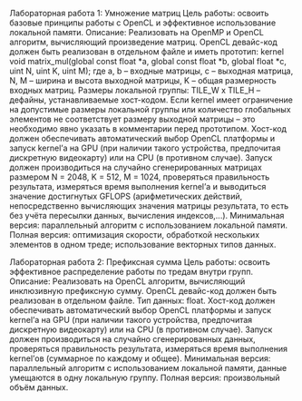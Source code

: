 Лабораторная работа 1: Умножение матриц
Цель работы: освоить базовые принципы работы с OpenCL и эффективное использование локальной памяти.
Описание:
Реализовать на OpenMP и OpenCL алгоритм, вычисляющий произведение матриц.
OpenCL девайс-код должен быть реализован в отдельном файле и иметь прототип:
kernel void matrix_mul(global const float *a, global const float *b, global float *c, uint N, uint K, uint M);
где a, b – входные матрицы, c – выходная матрица, N, M – ширина и высота выходной матрицы, K – общая размерность входных матриц.
Размеры локальной группы: TILE_W x TILE_H – дефайны, устанавливаемые хост-кодом.
Если kernel имеет ограничение на допустимые размеры локальной группы или количество глобальных элементов не соответствует размеру выходной матрицы – это необходимо явно указать в комментарии перед прототипом.
Хост-код должен обеспечивать автоматический выбор OpenCL платформы и запуск kernel’а на GPU (при наличии такого устройства, предпочитая дискретную видеокарту) или на CPU (в противном случае). Запуск должен производиться на случайно сгенерированных матрицах размером N = 2048, K = 512, M = 1024, проверяться правильность результата, измеряться время выполнения kernel’а и выводиться значение достигнутых GFLOPS (арифметических действий, непосредственно вычисляющих значения матрицы результата, то есть без учёта пересылки данных, вычисления индексов,...).
Минимальная версия: параллельный алгоритм с использованием локальной памяти.
Полная версия: оптимизация скорости, обработкой нескольких элементов в одном треде; использование векторных типов данных.

Лабораторная работа 2: Префиксная сумма
Цель работы: освоить эффективное распределение работы по тредам внутри групп.
Описание:
Реализовать на OpenCL алгоритм, вычисляющий инклюзивную префиксную сумму.
OpenCL девайс-код должен быть реализован в отдельном файле.
Тип данных: float.
Хост-код должен обеспечивать автоматический выбор OpenCL платформы и запуск kernel’а на GPU (при наличии такого устройства, предпочитая дискретную видеокарту) или на CPU (в противном случае). Запуск должен производиться на случайно сгенерированных данных, проверяться правильность результата, измеряться время выполнения kernel’ов (суммарное по каждому и общее).
Минимальная версия: параллельный алгоритм с использованием локальной памяти, данные умещаются в одну локальную группу.
Полная версия: произвольный объём данных.



